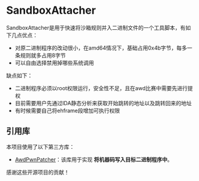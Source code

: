 # SandboxAttacher

SandboxAttacher是用于快速将沙箱规则并入二进制文件的一个工具脚本，有如下几点优点：
- 对原二进制程序的改动很小，在amd64情况下，基础占用0x4b字节，每多一条规则就多占用8字节
- 可以自由选择禁用掉哪些系统调用

缺点如下：
- 二进制程序必须以root权限运行，安全性不足，且在awd比赛中需要先进行提权
- 目前需要用户先通过IDA静态分析来获取开始跳转的地址以及跳转回来的地址
- 有时候需要自己将ehframe段增加可执行权限
  
## 引用库

本项目使用了以下第三方库：

- [AwdPwnPatcher](https://github.com/aftern00n/AwdPwnPatcher)：该库用于实现 **将机器码写入目标二进制程序中**。

感谢这些开源项目的贡献！
